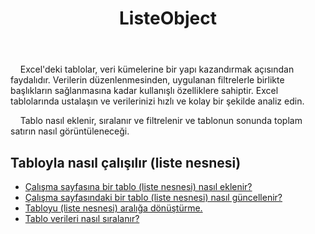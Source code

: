 ﻿---
title: ListeObject
second_title: Aspose.Cells Cloud Documen
type: docs
url: /tr/list-objects/
aliases: [/working-with-list-objects/,/working-with-list-object-or-table/]
keywords: Add, delete, update, and get a list object(table) into an Excel worksheet
description: Aspose.Cells Cloud REST API, Excel çalışma sayfasına bir liste nesnesi (tablo) eklemeyi, silmeyi, güncellemeyi ve almayı destekler. SDK çeşitli geliştirme dillerini destekler. Bunlar arasında Android, C#, Go, Java, NodeJS, Perl, PHP, Python, Ruby ve Swift bulunur
weight: 100
kwords: Excel, Office Bulut, REST API, Elektronik Tablo, PDF, CSV, Json, Markdwon, ListObjects
---
 &nbsp;&nbsp;&nbsp;&nbsp;Excel'deki tablolar, veri kümelerine bir yapı kazandırmak açısından faydalıdır. Verilerin düzenlenmesinden, uygulanan filtrelerle birlikte başlıkların sağlanmasına kadar kullanışlı özelliklere sahiptir. Excel tablolarında ustalaşın ve verilerinizi hızlı ve kolay bir şekilde analiz edin.

&nbsp;&nbsp;&nbsp;&nbsp;Tablo nasıl eklenir, sıralanır ve filtrelenir ve tablonun sonunda toplam satırın nasıl görüntüleneceği.

## Tabloyla nasıl çalışılır (liste nesnesi)
  
- [Çalışma sayfasına bir tablo (liste nesnesi) nasıl eklenir?](/cells/tr/add-a-list-object-or-table-inside-the-worksheet/)
- [Çalışma sayfasındaki bir tablo (liste nesnesi) nasıl güncellenir?](/cells/tr/update-a-list-object-or-table-inside-the-worksheet/)
- [Tabloyu (liste nesnesi) aralığa dönüştürme.](/cells/tr/convert-list-object-or-table-to-range/)
- [Tablo verileri nasıl sıralanır?](/cells/tr/sort-table-data/)
